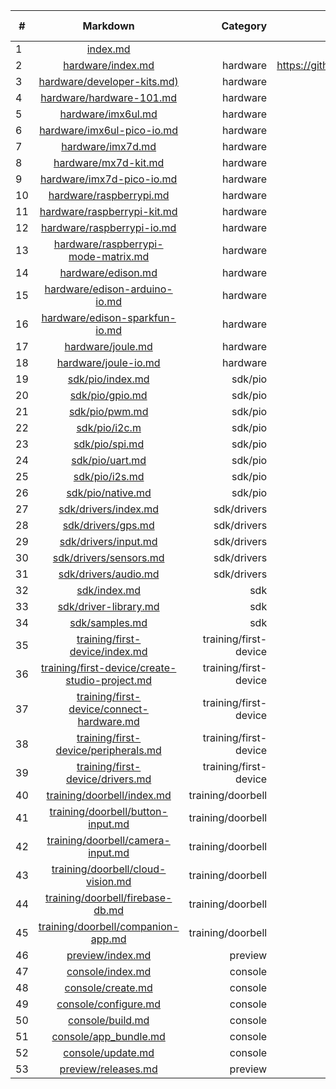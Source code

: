 | #  | Markdown     | Category   |  Translator(s)    |  Current status   | Proofreader(s) |  Final reviewer |
| - | :-: | -: |  -: |  -: |    -: |  -: |
|1	|[index.md](https://github.com/gdsub/atdocs/blob/master/index.md)										|			|lucheng@google.com| | | |
|2	|[hardware/index.md](https://github.com/gdsub/atdocs/blob/master/hardware/index.md)								|hardware	|https://github.com/YuchengWang| | | |
|3	|[hardware/developer-kits.md)](https://github.com/gdsub/atdocs/blob/master/hardware/developer-kits.md)						|hardware	| |  | |  
|4	|[hardware/hardware-101.md](https://github.com/gdsub/atdocs/blob/master/hardware/hardware-101.md)						|hardware	| |  | |			
|5	|[hardware/imx6ul.md](https://github.com/gdsub/atdocs/blob/master/hardware/imx6ul.md)								|hardware	| |  | |			
|6	|[hardware/imx6ul-pico-io.md](https://github.com/gdsub/atdocs/blob/master/hardware/imx6ul-pico-io.md)						|hardware	| |  | |			
|7	|[hardware/imx7d.md](https://github.com/gdsub/atdocs/blob/master/hardware/imx7d.md)								|hardware	| |  | |			
|8	|[hardware/mx7d-kit.md](https://github.com/gdsub/atdocs/blob/master/hardware/imx7d-kit.md)							|hardware	| |  | |			
|9	|[hardware/imx7d-pico-io.md](https://github.com/gdsub/atdocs/blob/master/hardware/imx7d-pico-io.md)						|hardware	| |  | |			
|10	|[hardware/raspberrypi.md](https://github.com/gdsub/atdocs/blob/master/hardware/raspberrypi.md)							|hardware	| |  | |			
|11	|[hardware/raspberrypi-kit.md](https://github.com/gdsub/atdocs/blob/master/hardware/raspberrypi-kit.md)						|hardware	| |  | |			
|12	|[hardware/raspberrypi-io.md](https://github.com/gdsub/atdocs/blob/master/hardware/raspberrypi-io.md)						|hardware	| |  | |			
|13	|[hardware/raspberrypi-mode-matrix.md](https://github.com/gdsub/atdocs/blob/master/hardware/raspberrypi-mode-matrix.md)				|hardware	| |  | |
|14	|[hardware/edison.md](https://github.com/gdsub/atdocs/blob/master/hardware/edison.md)								|hardware		| | | |	
|15	|[hardware/edison-arduino-io.md](https://github.com/gdsub/atdocs/blob/master/hardware/edison-arduino-io.md)					|hardware		| | | |	
|16	|[hardware/edison-sparkfun-io.md](https://github.com/gdsub/atdocs/blob/master/hardware/edison-sparkfun-io.md)					|hardware		| | | |	
|17	|[hardware/joule.md](https://github.com/gdsub/atdocs/blob/master/hardware/joule.md)								|hardware		| | | |	
|18	|[hardware/joule-io.md](https://github.com/gdsub/atdocs/blob/master/hardware/joule-io.md)							|hardware		| | | |	
|19	|[sdk/pio/index.md](https://github.com/gdsub/atdocs/blob/master/sdk/pio/index.md)								|sdk/pio		| | | |	
|20	|[sdk/pio/gpio.md](https://github.com/gdsub/atdocs/blob/master/sdk/pio/gpio.md)									|sdk/pio		| | | |	
|21	|[sdk/pio/pwm.md](https://github.com/gdsub/atdocs/blob/master/sdk/pio/pwm.md)									|sdk/pio		| | | |	
|22	|[sdk/pio/i2c.m](https://github.com/gdsub/atdocs/blob/master/sdk/pio/i2c.md)									|sdk/pio		| | | |	
|23	|[sdk/pio/spi.md](https://github.com/gdsub/atdocs/blob/master/sdk/pio/spi.md)									|sdk/pio		| | | |	
|24	|[sdk/pio/uart.md](https://github.com/gdsub/atdocs/blob/master/sdk/pio/uart.md)									|sdk/pio		| | | |	
|25	|[sdk/pio/i2s.md](https://github.com/gdsub/atdocs/blob/master/sdk/pio/i2s.md)									|sdk/pio		| | | |	
|26	|[sdk/pio/native.md](https://github.com/gdsub/atdocs/blob/master/sdk/pio/native.md)								|sdk/pio		| | | |	
|27	|[sdk/drivers/index.md](https://github.com/gdsub/atdocs/blob/master/sdk/drivers/index.md)							|sdk/drivers	| | | |		
|28	|[sdk/drivers/gps.md](https://github.com/gdsub/atdocs/blob/master/sdk/drivers/gps.md)								|sdk/drivers	| | | |		
|29	|[sdk/drivers/input.md](https://github.com/gdsub/atdocs/blob/master/sdk/drivers/input.md)							|sdk/drivers	| | | |		
|30	|[sdk/drivers/sensors.md](https://github.com/gdsub/atdocs/blob/master/sdk/drivers/sensors.md)							|sdk/drivers	| | | |		
|31	|[sdk/drivers/audio.md](https://github.com/gdsub/atdocs/blob/master/sdk/drivers/audio.md)							|sdk/drivers	| | | |		
|32	|[sdk/index.md](https://github.com/gdsub/atdocs/blob/master/sdk/index.md)									|sdk			| | | |
|33	|[sdk/driver-library.md](https://github.com/gdsub/atdocs/blob/master/sdk/driver-library.md)							|sdk			| | | |
|34	|[sdk/samples.md](https://github.com/gdsub/atdocs/blob/master/sdk/samples.md)									|sdk			| | | |
|35	|[training/first-device/index.md](https://github.com/gdsub/atdocs/blob/master/training/first-device/index.md)					|training/first-device		| | | |	
|36	|[training/first-device/create-studio-project.md](https://github.com/gdsub/atdocs/blob/master/training/first-device/create-studio-project.md)	|training/first-device		| | | |	
|37	|[training/first-device/connect-hardware.md](https://github.com/gdsub/atdocs/blob/master/training/first-device/connect-hardware.md)		|training/first-device		| | | |	
|38	|[training/first-device/peripherals.md](https://github.com/gdsub/atdocs/blob/master/training/first-device/peripherals.md)			|training/first-device		| | | |	
|39	|[training/first-device/drivers.md](https://github.com/gdsub/atdocs/blob/master/training/first-device/drivers.md)				|training/first-device		| | | |	
|40	|[training/doorbell/index.md](https://github.com/gdsub/atdocs/blob/master/training/doorbell/index.md)						|training/doorbell			| | | |
|41	|[training/doorbell/button-input.md](https://github.com/gdsub/atdocs/blob/master/training/doorbell/button-input.md)				|training/doorbell			| | | |
|42	|[training/doorbell/camera-input.md](https://github.com/gdsub/atdocs/blob/master/training/doorbell/camera-input.md)				|training/doorbell			| | | |
|43	|[training/doorbell/cloud-vision.md](https://github.com/gdsub/atdocs/blob/master/training/doorbell/cloud-vision.md)				|training/doorbell			| | | |
|44	|[training/doorbell/firebase-db.md](https://github.com/gdsub/atdocs/blob/master/training/doorbell/firebase-db.md)				|training/doorbell			| | | |
|45	|[training/doorbell/companion-app.md](https://github.com/gdsub/atdocs/blob/master/training/doorbell/companion-app.md)				|training/doorbell			| | | |
|46	|[preview/index.md](https://github.com/gdsub/atdocs/blob/master/preview/index.md)								|preview		| | | |	
|47	|[console/index.md](https://github.com/gdsub/atdocs/blob/master/console/index.md)								|console		| | | |	
|48	|[console/create.md](https://github.com/gdsub/atdocs/blob/master/console/create.md)								|console		| | | |	
|49	|[console/configure.md](https://github.com/gdsub/atdocs/blob/master/console/configure.md)							|console		| | | |	
|50	|[console/build.md](https://github.com/gdsub/atdocs/blob/master/console/build.md)								|console		| | | |	
|51	|[console/app_bundle.md](https://github.com/gdsub/atdocs/blob/master/console/app_bundle.md)							|console		| | | |	
|52	|[console/update.md](https://github.com/gdsub/atdocs/blob/master/console/update.md)								|console		| | | |	
|53	|[preview/releases.md](https://github.com/gdsub/atdocs/blob/master/preview/releases.md)								|preview		| | | |	
